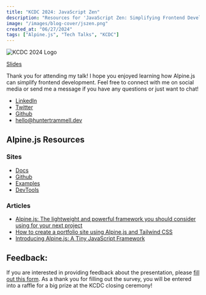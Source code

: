 ```yaml
---
title: "KCDC 2024: JavaScript Zen"
description: "Resources for 'JavaScript Zen: Simplifying Frontend Development With Alpine.js' presented at KCDC 2024"
image: "/images/blog-cover/jszen.png"
created_at: "06/27/2024"
tags: ["Alpine.js", "Tech Talks", "KCDC"]
---
```


  ![KCDC 2024 Logo](https://images.squarespace-cdn.com/content/608799bb3d208d09f634ad21/7511a2d3-105e-4667-8a83-66bbf4e8a533/KCDC23+Circle+Logo_Primary+Simple.png?format=500w&content-type=image%2Fpng)

[Slides](https://drive.proton.me/urls/9SQ55A05KG#2uV49Qweas0b)

Thank you for attending my talk! I hope you enjoyed learning how Alpine.js can simplify frontend development. Feel free to connect with me on social media or send me a message if you have any questions or just want to chat!

- [LinkedIn](https://linkedin.com/in/huntertrammell)
- [Twitter](https://twitter.com/trammellwebdev)
- [Github](https://github.com/huntikins)
- [hello@huntertrammell.dev](mailto:hello@huntertrammell.dev)

## Alpine.js Resources

### Sites

- [Docs](https://alpinejs.dev/)
- [Github](https://github.com/alpinejs/alpine)
- [Examples](https://www.alpinetoolbox.com/)
- [DevTools](https://github.com/alpine-collective/alpinejs-devtools)

### Articles

- [Alpine.js: The lightweight and powerful framework you should consider using for your next project](https://huntertrammell.dev/blog/alpinejs-the-lightweight-and-powerful-framework-you-should-use-for-your-next-project)
- [How to create a portfolio site using Alpine.js and Tailwind CSS](https://huntertrammell.dev/blog/how-to-create-a-portfolio-site-using-alpine-and-tailwind)
- [Introducing Alpine.js: A Tiny JavaScript Framework](https://www.smashingmagazine.com/2020/03/introduction-alpinejs-javascript-framework/)

## Feedback:
If you are interested in providing feedback about the presentation, please [fill out this form](https://forms.gle/ScAYEtzXba8zNCCv8). As a thank you for filling out the survey, you will be entered into a raffle for a big prize at the KCDC closing ceremony!
